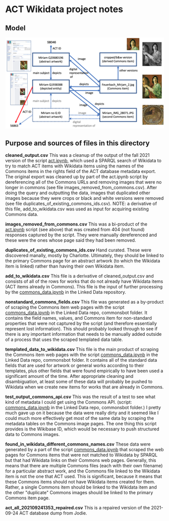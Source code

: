 # ACT Wikidata project notes

## Model

![data model for Wikidata and Commons](data_model.png)

## Purpose and sources of files in this directory

**cleaned_output.csv** This was a cleanup of the output of the fall 2021 version of the script [act.ipynb](https://github.com/HeardLibrary/vandycite/blob/master/act/act.ipynb), which used a SPARQL search of Wikidata to try to match ACT items with Wikidata items using the names of the Commons items in the rights field of the ACT database metadata export. The original export was cleaned up by part of the act.ipynb script by dereferencing all of the Commons URLs and removing images that were no longer in commons (see file images_removed_from_commons.csv).  After doing the query and outputting the data, images that duplicated other images because they were crops or black and white versions were removed (see file duplicates_of_existing_commons_ids.csv). NOTE: a derivative of this file, add_to_wikidata.csv was used as input for acquiring existing Commons data. 

**images_removed_from_commons.csv** This was a bi-product of the [act.ipynb](https://github.com/HeardLibrary/vandycite/blob/master/act/act.ipynb) script (see above) that was created from 404 (not found) responses captured by the script. They were manually dereferenced and these were the ones whose page said they had been removed.

**duplicates_of_existing_commons_ids.csv** Hand curated. These were discovered manally, mostly by Charlotte. Ultimately, they should be linked to the primary Commons page for an abstract artwork (to which the Wikidata item is linked) rather than having their own Wikidata item.

**add_to_wikidata.csv** This file is a derivative of cleaned_output.csv and consists of all of the rows for works that do not already have Wikidata items (ACT items already in Commons). This file is the input of further processing by the [commons_data.ipynb](https://github.com/HeardLibrary/linked-data/blob/master/commonsbot/commons_data.ipynb) in the Linked Data repository. 

**nonstandard_commons_fields.csv** This file was generated as a by-product of scraping the Commons item web pages with the script [commons_data.ipynb](https://github.com/HeardLibrary/linked-data/blob/master/commonsbot/commons_data.ipynb) in the Linked Data repo, commonsbot folder. It contains the field names, values, and Commons item for non-standard properties that were not captured by the script (and therefore essentially represent lost information). This should probably looked through to see if there is any important information that needs to be manually added outside of a process that uses the scraped templated data table.

**templated_data_to_wikidata.csv** This file is the main product of scraping the Commons item web pages with the script [commons_data.ipynb](https://github.com/HeardLibrary/linked-data/blob/master/commonsbot/commons_data.ipynb) in the Linked Data repo, commonsbot folder. It contains all of the standard data fields that are used for artwork or general works according to their templates, plus other fields that were found empirically to have been used a significant amount of the time. After appropriate cleaning and disambiguation, at least some of these data will probably be pushed to Wikidata when we create new items for works that are already in Commons.

**test_output_commons_api.csv** This was the result of a test to see what kind of metadata I could get using the Commons API. (script: [commons_data.ipynb](https://github.com/HeardLibrary/linked-data/blob/master/commonsbot/commons_data.ipynb) in the Linked Data repo, commonsbot folder.) I pretty much gave up on it because the data were really dirty and it seemed like I could much more effectively get most of the same data by scraping the metadata tables on the Commons image pages. The one thing this script provides is the Wikibase ID, which would be necessary to push structured data to Commons images.

**found_in_wikidata_different_commons_names.csv** These data were generated by a part of the script [commons_data.ipynb](https://github.com/HeardLibrary/linked-data/blob/master/commonsbot/commons_data.ipynb) that scraped the web pages for Commons items that were not matched to Wikidata by SPARQL but that had Wikidata links on their Commons web pages. Generally, this means that there are multiple Commons files (each with their own filename) for a particular abstract work, and the Commons file linked to the Wikidata item is not the one that ACT used. This is significant, because it means that these Commons items should not have Wikidata items created for them. Rather, a single Commons item should be linked to the Wikidata item and the other "duplicate" Commons images should be linked to the primary Commons item page.

**act_all_202109241353_repaired.csv** This is a repaired version of the 2021-09-24 ACT database dump from Jodie.
